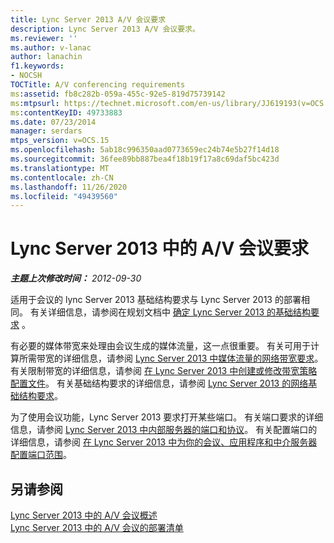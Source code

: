 ```yaml
---
title: Lync Server 2013 A/V 会议要求
description: Lync Server 2013 A/V 会议要求。
ms.reviewer: ''
ms.author: v-lanac
author: lanachin
f1.keywords:
- NOCSH
TOCTitle: A/V conferencing requirements
ms:assetid: fb8c282b-059a-455c-92e5-819d75739142
ms:mtpsurl: https://technet.microsoft.com/en-us/library/JJ619193(v=OCS.15)
ms:contentKeyID: 49733883
ms.date: 07/23/2014
manager: serdars
mtps_version: v=OCS.15
ms.openlocfilehash: 5ab18c996350aad0773659ec24b74e5b27f14d18
ms.sourcegitcommit: 36fee89bb887bea4f18b19f17a8c69daf5bc423d
ms.translationtype: MT
ms.contentlocale: zh-CN
ms.lasthandoff: 11/26/2020
ms.locfileid: "49439560"
---
```

# <a name="av-conferencing-requirements-in-lync-server-2013"></a>Lync Server 2013 中的 A/V 会议要求

<div data-xmlns="http://www.w3.org/1999/xhtml">

<div class="topic" data-xmlns="http://www.w3.org/1999/xhtml" data-msxsl="urn:schemas-microsoft-com:xslt" data-cs="https://msdn.microsoft.com/">

<div data-asp="https://msdn2.microsoft.com/asp">



</div>

<div id="mainSection">

<div id="mainBody">

<span> </span>

_**主题上次修改时间：** 2012-09-30_

适用于会议的 lync Server 2013 基础结构要求与 Lync Server 2013 的部署相同。 有关详细信息，请参阅在规划文档中 [确定 Lync Server 2013 的基础结构要求](lync-server-2013-determining-your-infrastructure-requirements.md) 。

有必要的媒体带宽来处理由会议生成的媒体流量，这一点很重要。 有关可用于计算所需带宽的详细信息，请参阅 [Lync Server 2013 中媒体流量的网络带宽要求](lync-server-2013-network-bandwidth-requirements-for-media-traffic.md)。 有关限制带宽的详细信息，请参阅 [在 Lync Server 2013 中创建或修改带宽策略配置文件](lync-server-2013-creating-or-modifying-bandwidth-policy-profiles.md)。 有关基础结构要求的详细信息，请参阅 [Lync Server 2013 的网络基础结构要求](lync-server-2013-network-infrastructure-requirements.md)。

为了使用会议功能，Lync Server 2013 要求打开某些端口。 有关端口要求的详细信息，请参阅 [Lync Server 2013 中内部服务器的端口和协议](lync-server-2013-ports-and-protocols-for-internal-servers.md)。 有关配置端口的详细信息，请参阅 [在 Lync Server 2013 中为你的会议、应用程序和中介服务器配置端口范围](lync-server-2013-configuring-port-ranges-for-your-conferencing-application-and-mediation-servers.md)。

<div>

## <a name="see-also"></a>另请参阅


[Lync Server 2013 中的 A/V 会议概述](lync-server-2013-a-v-conferencing-overview.md)  
[Lync Server 2013 中的 A/V 会议的部署清单](lync-server-2013-deployment-checklist-for-a-v-conferencing.md)  
  

</div>

</div>

<span> </span>

</div>

</div>

</div>

